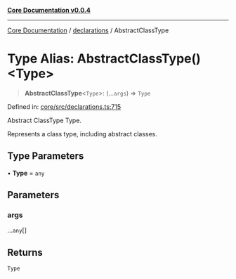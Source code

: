 [**Core Documentation v0.0.4**](../../README.md)

***

[Core Documentation](../../modules.md) / [declarations](../README.md) / AbstractClassType

# Type Alias: AbstractClassType()\<Type\>

> **AbstractClassType**\<`Type`\>: (...`args`) => `Type`

Defined in: [core/src/declarations.ts:715](https://github.com/stonemjs/core/blob/e4675fc5d1a8e120fdb4d54e226a2496fdda3681/src/declarations.ts#L715)

Abstract ClassType Type.

Represents a class type, including abstract classes.

## Type Parameters

• **Type** = `any`

## Parameters

### args

...`any`[]

## Returns

`Type`
